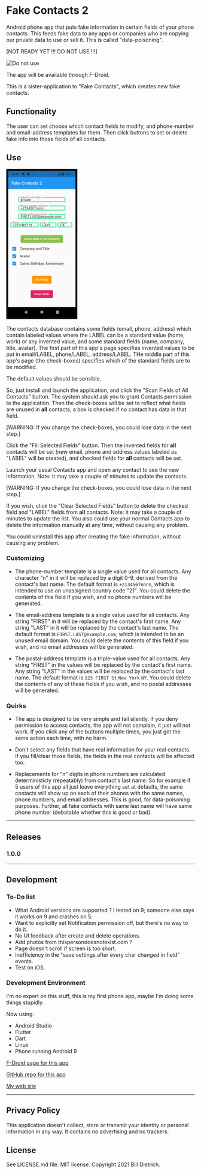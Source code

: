# Fake Contacts 2

Android phone app that puts fake information in certain fields of your phone contacts.  This feeds fake data to any apps or companies who are copying our private data to use or sell it.  This is called "data-poisoning".

[NOT READY YET !!! DO NOT USE !!!]

![Do not use](https://www.billdietrich.me/AbnormalBrain.jpg "Do not use")

The app will be available through F-Droid.

This is a sister-application to "Fake Contacts", which creates new fake contacts.

## Functionality
The user can set choose which contact fields to modify, and phone-number and email-address templates for them.  Then click buttons to set or delete fake info into those fields of all contacts.


## Use

<img src="UsingTheApp.jpg" width="190" height="400" />

The contacts database contains some fields (email, phone, address) which contain labeled values where the LABEL can be a standard value (home, work) or any invented value, and some standard fields (name, company, title, avatar).  The first part of this app's page specifies invented values to be put in email/LABEL, phone/LABEL, address/LABEL.  THe middle part of this app's page (the check-boxes) specifies which of the standard fields are to be modified.

The default values should be sensible.

So, just install and launch the application, and click the "Scan Fields of All Contacts" button.  The system should ask you to grant Contacts permission to the application.  Then the check-boxes will be set to reflect what fields are unused in **all** contacts; a box is checked if no contact has data in that field.

[WARNING: If you change the check-boxes, you could lose data in the next step.]

Click the "Fill Selected Fields" button.  Then the invented fields for **all** contacts will be set (new email, phone and address values labeled as "LABEL" will be created), and checked fields for **all** contacts will be set.

Launch your usual Contacts app and open any contact to see the new information.  Note: it may take a couple of minutes to update the contacts.

[WARNING: If you change the check-boxes, you could lose data in the next step.]

If you wish, click the "Clear Selected Fields" button to delete the checked field and "LABEL" fields from **all** contacts.  Note: it may take a couple of minutes to update the list.  You also could use your normal Contacts app to delete the information manually at any time, without causing any problem.

You could uninstall this app after creating the fake information, without causing any problem.


### Customizing

* The phone-number template is a single value used for all contacts.  Any character "n" in it will be replaced by a digit 0-9, derived from the contact's last name.  The default format is ```+2134567nnnn```, which is intended to use an unassigned country code "21".  You could delete the contents of this field if you wish, and no phone numbers will be generated.

* The email-address template is a single value used for all contacts.  Any string "FIRST" in it will be replaced by the contact's first name.  Any string "LAST" in it will be replaced by the contact's last name.  The default format is ```FIRST.LAST@example.com```, which is intended to be an unused email domain.  You could delete the contents of this field if you wish, and no email addresses will be generated.

* The postal-address template is a triple-value used for all contacts.  Any string "FIRST" in the values will be replaced by the contact's first name.  Any string "LAST" in the values will be replaced by the contact's last name.  The default format is ```123 FIRST St``` ```New York``` ```NY```.  You could delete the contents of any of these fields if you wish, and no postal addresses will be generated.


### Quirks

* The app is designed to be very simple and fail silently.  If you deny permission to access contacts, the app will not complain, it just will not work.  If you click any of the buttons multiple times, you just get the same action each time, with no harm.

* Don't select any fields that have real information for your real contacts.  If you fill/clear those fields, the fields in the real contacts will be affected too.

* Replacements for "n" digits in phone numbers are calculated deterministicly (repeatably) from contact's last name.  So for example if 5 users of this app all just leave everything set at defaults, the same contacts will show up on each of their phones with the same names, phone numbers, and email addresses.  This is good, for data-poisoning purposes.  Further, all fake contacts with same last name will have same phone number (debatable whether this is good or bad).


---


## Releases
### 1.0.0



---

## Development
### To-Do list
* What Android versions are supported ?  I tested on 9; someone else says it works on 9 and crashes on 5.
* Want to explicitly set Notification permission off, but there's no way to do it.
* No UI feedback after create and delete operations.
* Add photos from thispersondoesnotexist.com ?
* Page doesn't scroll if screen is too short.
* Inefficiency in the "save settings after every char changed in field" events.
* Test on iOS.

### Development Environment
I'm no expert on this stuff, this is my first phone app, maybe I'm doing some things stupidly.

Now using:
* Android Studio
* Flutter
* Dart
* Linux
* Phone running Android 9

[F-Droid page for this app](https://fdroid.gitlab.io/fdroid-website/en/packages/me.billdietrich.fake_contacts_2/)

[GitHub repo for this app](https://github.com/BillDietrich/fake_contacts_2)

[My web site](https://www.billdietrich.me/)


---

## Privacy Policy
This application doesn't collect, store or transmit your identity or personal information in any way.  It contains no advertising and no trackers.


## License

See LICENSE.md file.  MIT license.  Copyright 2021 Bill Dietrich.
